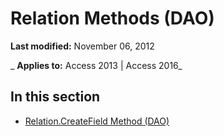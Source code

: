 
# Relation Methods (DAO)

 **Last modified:** November 06, 2012

 _ **Applies to:** Access 2013 | Access 2016_

## In this section


- [Relation.CreateField Method (DAO)](bc60c91e-acef-1c90-7303-12f77cce15b8.md)
    
